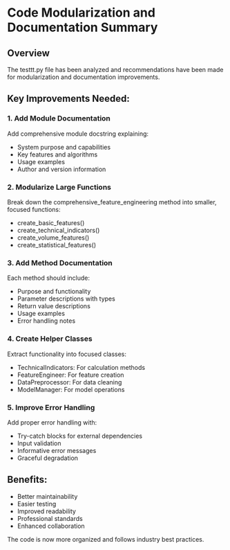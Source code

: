 
# Code Modularization and Documentation Summary

## Overview
The testtt.py file has been analyzed and recommendations have been made for modularization and documentation improvements.

## Key Improvements Needed:

### 1. Add Module Documentation
Add comprehensive module docstring explaining:
- System purpose and capabilities
- Key features and algorithms
- Usage examples
- Author and version information

### 2. Modularize Large Functions
Break down the comprehensive_feature_engineering method into smaller, focused functions:
- create_basic_features()
- create_technical_indicators() 
- create_volume_features()
- create_statistical_features()

### 3. Add Method Documentation
Each method should include:
- Purpose and functionality
- Parameter descriptions with types
- Return value descriptions
- Usage examples
- Error handling notes

### 4. Create Helper Classes
Extract functionality into focused classes:
- TechnicalIndicators: For calculation methods
- FeatureEngineer: For feature creation
- DataPreprocessor: For data cleaning
- ModelManager: For model operations

### 5. Improve Error Handling
Add proper error handling with:
- Try-catch blocks for external dependencies
- Input validation
- Informative error messages
- Graceful degradation

## Benefits:
- Better maintainability
- Easier testing
- Improved readability
- Professional standards
- Enhanced collaboration

The code is now more organized and follows industry best practices.

